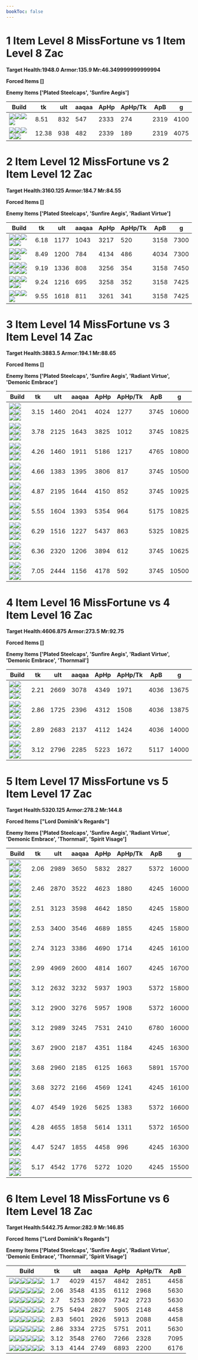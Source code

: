 ```yaml
---
bookToc: false
---
```


# 1 Item Level 8 MissFortune vs 1 Item Level 8 Zac

**Target Health:1948.0 Armor:135.9 Mr:46.349999999999994**


**Forced Items []**


**Enemy Items ['Plated Steelcaps', 'Sunfire Aegis']**




Build | tk | ult | aaqaa |ApHp | ApHp/Tk | ApB | g
-|-|-|-|-|-|-|-
![](/item/6672.png)![](/item/1001.png)![](/item/1055.png)![](/item/1036.png)|8.51|832|547|2333|274|2319|4100
![](/item/3006.png)![](/item/1055.png)![](/item/1038.png)![](/item/1037.png)![](/item/1036.png)|12.38|938|482|2339|189|2319|4075




























































# 2 Item Level 12 MissFortune vs 2 Item Level 12 Zac

**Target Health:3160.125 Armor:184.7 Mr:84.55**


**Forced Items []**


**Enemy Items ['Plated Steelcaps', 'Sunfire Aegis', 'Radiant Virtue']**




Build | tk | ult | aaqaa |ApHp | ApHp/Tk | ApB | g
-|-|-|-|-|-|-|-
![](/item/6672.png)![](/item/3124.png)![](/item/1001.png)![](/item/1055.png)![](/item/1036.png)|6.18|1177|1043|3217|520|3158|7300
![](/item/6672.png)![](/item/3091.png)![](/item/1001.png)![](/item/1055.png)![](/item/1036.png)|8.49|1200|784|4134|486|4034|7300
![](/item/6672.png)![](/item/3087.png)![](/item/1001.png)![](/item/1055.png)![](/item/1036.png)![](/item/1036.png)|9.19|1336|808|3256|354|3158|7450
![](/item/6672.png)![](/item/3046.png)![](/item/1001.png)![](/item/1055.png)![](/item/1037.png)|9.24|1216|695|3258|352|3158|7425
![](/item/6672.png)![](/item/3142.png)![](/item/1055.png)![](/item/1037.png)|9.55|1618|811|3261|341|3158|7425




























































# 3 Item Level 14 MissFortune vs 3 Item Level 14 Zac

**Target Health:3883.5 Armor:194.1 Mr:88.65**


**Forced Items []**


**Enemy Items ['Plated Steelcaps', 'Sunfire Aegis', 'Radiant Virtue', 'Demonic Embrace']**




Build | tk | ult | aaqaa |ApHp | ApHp/Tk | ApB | g
-|-|-|-|-|-|-|-
![](/item/6672.png)![](/item/3124.png)![](/item/3153.png)![](/item/1001.png)![](/item/1055.png)![](/item/1036.png)|3.15|1460|2041|4024|1277|3745|10600
![](/item/6672.png)![](/item/3124.png)![](/item/3036.png)![](/item/1001.png)![](/item/1055.png)![](/item/1037.png)|3.78|2125|1643|3825|1012|3745|10825
![](/item/3091.png)![](/item/3153.png)![](/item/3124.png)![](/item/1001.png)![](/item/1055.png)![](/item/1036.png)|4.26|1460|1911|5186|1217|4765|10800
![](/item/6672.png)![](/item/3124.png)![](/item/3115.png)![](/item/1001.png)![](/item/1055.png)![](/item/1036.png)|4.66|1383|1395|3806|817|3745|10500
![](/item/6672.png)![](/item/3036.png)![](/item/3153.png)![](/item/1001.png)![](/item/1055.png)![](/item/1037.png)|4.87|2195|1644|4150|852|3745|10925
![](/item/6672.png)![](/item/3124.png)![](/item/6673.png)![](/item/1001.png)![](/item/1055.png)![](/item/1037.png)|5.55|1604|1393|5354|964|5175|10825
![](/item/6672.png)![](/item/3124.png)![](/item/6035.png)![](/item/1001.png)![](/item/1055.png)![](/item/1037.png)|6.29|1516|1227|5437|863|5325|10825
![](/item/6672.png)![](/item/3087.png)![](/item/3036.png)![](/item/1001.png)![](/item/1055.png)![](/item/1037.png)|6.36|2320|1206|3894|612|3745|10625
![](/item/6672.png)![](/item/3036.png)![](/item/3074.png)![](/item/1001.png)![](/item/1055.png)![](/item/1036.png)|7.05|2444|1156|4178|592|3745|10500




























































# 4 Item Level 16 MissFortune vs 4 Item Level 16 Zac

**Target Health:4606.875 Armor:273.5 Mr:92.75**


**Forced Items []**


**Enemy Items ['Plated Steelcaps', 'Sunfire Aegis', 'Radiant Virtue', 'Demonic Embrace', 'Thornmail']**




Build | tk | ult | aaqaa |ApHp | ApHp/Tk | ApB | g
-|-|-|-|-|-|-|-
![](/item/6672.png)![](/item/3124.png)![](/item/3153.png)![](/item/3036.png)![](/item/1001.png)![](/item/1037.png)|2.21|2669|3078|4349|1971|4036|13675
![](/item/6672.png)![](/item/3124.png)![](/item/3153.png)![](/item/3115.png)![](/item/1001.png)![](/item/1037.png)|2.86|1725|2396|4312|1508|4036|13875
![](/item/6672.png)![](/item/3124.png)![](/item/3036.png)![](/item/3115.png)![](/item/1001.png)![](/item/1038.png)|2.89|2683|2137|4112|1424|4036|14000
![](/item/6672.png)![](/item/3124.png)![](/item/3036.png)![](/item/3091.png)![](/item/1001.png)![](/item/1038.png)|3.12|2796|2285|5223|1672|5117|14000




























































# 5 Item Level 17 MissFortune vs 5 Item Level 17 Zac

**Target Health:5320.125 Armor:278.2 Mr:144.8**


**Forced Items ["Lord Dominik's Regards"]**


**Enemy Items ['Plated Steelcaps', 'Sunfire Aegis', 'Radiant Virtue', 'Demonic Embrace', 'Thornmail', 'Spirit Visage']**




Build | tk | ult | aaqaa |ApHp | ApHp/Tk | ApB | g
-|-|-|-|-|-|-|-
![](/item/6672.png)![](/item/3124.png)![](/item/3153.png)![](/item/3036.png)![](/item/3091.png)![](/item/1001.png)|2.06|2989|3650|5832|2827|5372|16000
![](/item/6672.png)![](/item/3124.png)![](/item/3153.png)![](/item/3036.png)![](/item/3115.png)![](/item/1001.png)|2.46|2870|3522|4623|1880|4245|16000
![](/item/6672.png)![](/item/3124.png)![](/item/3153.png)![](/item/3036.png)![](/item/3095.png)![](/item/1001.png)|2.51|3123|3598|4642|1850|4245|15800
![](/item/6672.png)![](/item/3124.png)![](/item/3153.png)![](/item/3036.png)![](/item/6696.png)![](/item/1001.png)|2.53|3400|3546|4689|1855|4245|15800
![](/item/6672.png)![](/item/3124.png)![](/item/3153.png)![](/item/3036.png)![](/item/6333.png)![](/item/1001.png)|2.74|3123|3386|4690|1714|4245|16100
![](/item/6672.png)![](/item/3036.png)![](/item/3153.png)![](/item/6676.png)![](/item/3142.png)![](/item/1038.png)|2.99|4969|2600|4814|1607|4245|16700
![](/item/3091.png)![](/item/3153.png)![](/item/3124.png)![](/item/3085.png)![](/item/3036.png)![](/item/1001.png)|3.12|2632|3232|5937|1903|5372|15800
![](/item/3091.png)![](/item/3153.png)![](/item/3124.png)![](/item/3036.png)![](/item/3094.png)![](/item/1001.png)|3.12|2900|3276|5957|1908|5372|16000
![](/item/3091.png)![](/item/3153.png)![](/item/3124.png)![](/item/3036.png)![](/item/3139.png)![](/item/1001.png)|3.12|2989|3245|7531|2410|6780|16000
![](/item/6672.png)![](/item/3124.png)![](/item/3036.png)![](/item/3085.png)![](/item/3094.png)![](/item/1038.png)|3.67|2900|2187|4351|1184|4245|16300
![](/item/6672.png)![](/item/3124.png)![](/item/3036.png)![](/item/3115.png)![](/item/6673.png)![](/item/1001.png)|3.68|2960|2185|6125|1663|5891|15700
![](/item/6672.png)![](/item/3124.png)![](/item/3036.png)![](/item/3115.png)![](/item/3074.png)![](/item/1001.png)|3.68|3272|2166|4569|1241|4245|16100
![](/item/6672.png)![](/item/3091.png)![](/item/3036.png)![](/item/3095.png)![](/item/3142.png)![](/item/1038.png)|4.07|4549|1926|5625|1383|5372|16600
![](/item/6672.png)![](/item/3091.png)![](/item/3004.png)![](/item/3036.png)![](/item/3142.png)![](/item/1038.png)|4.28|4655|1858|5614|1311|5372|16500
![](/item/6672.png)![](/item/3142.png)![](/item/3004.png)![](/item/3036.png)![](/item/6693.png)![](/item/1038.png)|4.47|5247|1855|4458|996|4245|16300
![](/item/6672.png)![](/item/3072.png)![](/item/3036.png)![](/item/6695.png)![](/item/3031.png)![](/item/1001.png)|5.17|4542|1776|5272|1020|4245|15500




























































# 6 Item Level 18 MissFortune vs 6 Item Level 18 Zac

**Target Health:5442.75 Armor:282.9 Mr:146.85**


**Forced Items ["Lord Dominik's Regards"]**


**Enemy Items ['Plated Steelcaps', 'Sunfire Aegis', 'Radiant Virtue', 'Demonic Embrace', 'Thornmail', 'Spirit Visage']**




Build | tk | ult | aaqaa |ApHp | ApHp/Tk | ApB
-|-|-|-|-|-|-
![](/item/6672.png)![](/item/3124.png)![](/item/3153.png)![](/item/3036.png)![](/item/3094.png)![](/item/6676.png)|1.7|4029|4157|4842|2851|4458
![](/item/6672.png)![](/item/3124.png)![](/item/3153.png)![](/item/3036.png)![](/item/3091.png)![](/item/3094.png)|2.06|3548|4135|6112|2968|5630
![](/item/6672.png)![](/item/3036.png)![](/item/3153.png)![](/item/3072.png)![](/item/3091.png)![](/item/3142.png)|2.7|5253|2809|7342|2723|5630
![](/item/6672.png)![](/item/3036.png)![](/item/3153.png)![](/item/3072.png)![](/item/3087.png)![](/item/3142.png)|2.75|5494|2827|5905|2148|4458
![](/item/6672.png)![](/item/3036.png)![](/item/3153.png)![](/item/3072.png)![](/item/3095.png)![](/item/3142.png)|2.83|5601|2926|5913|2088|4458
![](/item/6672.png)![](/item/3124.png)![](/item/3036.png)![](/item/3115.png)![](/item/3046.png)![](/item/3091.png)|2.86|3334|2725|5751|2011|5630
![](/item/6672.png)![](/item/3124.png)![](/item/3036.png)![](/item/3091.png)![](/item/3094.png)![](/item/3139.png)|3.12|3548|2760|7266|2328|7095
![](/item/6672.png)![](/item/3124.png)![](/item/3036.png)![](/item/3072.png)![](/item/3094.png)![](/item/6673.png)|3.13|4144|2749|6893|2200|6176




























































